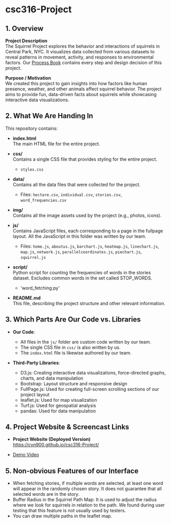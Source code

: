 # csc316-Project

## 1. Overview

**Project Description**  
The Squirrel Project explores the behavior and interactions of squirrels in Central Park, NYC. It visualizes data collected from various datasets to reveal patterns in movement, activity, and responses to environmental factors. Our [Process Book](https://docs.google.com/document/d/1kEd25zDxbP9Lt1jQWh1bYo2XiIUfywO669BPogUP0-Q/edit?usp=sharing) contains every step and design decision of this project. 

**Purpose / Motivation**  
We created this project to gain insights into how factors like human presence, weather, and other animals affect squirrel behavior. The project aims to provide fun, data-driven facts about squirrels while showcasing interactive data visualizations.

## 2. What We Are Handing In

This repository contains:

- **index.html**  
  The main HTML file for the entire project.

- **css/**  
  Contains a single CSS file that provides styling for the entire project.
    - `styles.css`

- **data/**  
  Contains all the data files that were collected for the project.
    - Files: `hectare.csv`, `individual.csv`, `stories.csv`, `word_frequencies.csv`

- **img/**  
  Contains all the image assets used by the project (e.g., photos, icons).

- **js/**  
  Contains JavaScript files, each corresponding to a page in the fullpage layout. All the JavaScript in this folder was written by our team.
    - Files: `home.js`, `aboutus.js`, `barchart.js`, `heatmap.js`, `linechart.js`, `map.js`, `network.js`, `parallelcoordinates.js`, `piechart.js`, `squirrel.js`

- **script/**  
  Python script for counting the frequencies of words in the stories dataset. Excludes common words in the set called STOP_WORDS.
    - 'word_fetching.py'

- **README.md**  
  This file, describing the project structure and other relevant information.

## 3. Which Parts Are Our Code vs. Libraries

- **Our Code**:
    - All files in the `js/` folder are custom code written by our team.
    - The single CSS file in `css/` is also written by us.
    - The `index.html` file is likewise authored by our team.

- **Third-Party Libraries**:
    - D3.js: Creating interactive data visualizations, force-directed graphs, charts, and data manipulation
    - Bootstrap: Layout structure and responsive design
    - FullPage.js: Used for creating full-screen scrolling sections of our project layout
    - leaflet.js: Used for map visualization
    - Turf.js: Used for geospatial analysis
    - pandas: Used for data manipulation

## 4. Project Website & Screencast Links

- **Project Website (Deployed Version)**  
  https://cyn900.github.io/csc316-Project/

- [Demo Video](https://drive.google.com/file/d/1DdX8Rb0j1dqNpeLEpTLNjV6LyiRCv1Ik/view?usp=sharing)

## 5. Non-obvious Features of our Interface

- When fetching stories, if multiple words are selected, at least one word will appear in the randomly chosen story. It does not guarantee that all selected words are in the story. 
- Buffer Radius in the Squirrel Path Map: It is used to adjust the radius where we look for squirrels in relation to the path. We found during user testing that this feature is not usually used by testers. 
- You can draw multiple paths in the leaflet map. 
